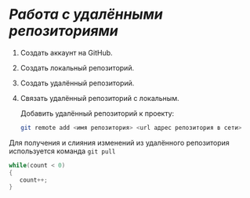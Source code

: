 # ***Работа с удалёнными репозиториями***
1. Создать аккаунт на GitHub.
2. Создать локальный репозиторий.
3. Создать удалённый репозиторий.
4. Связать удалённый репозиторий с локальным.

   Добавить удалённый репозиторий к проекту:
   ```Bash
   git remote add <имя репозитория> <url адрес репозитория в сети>
   ```
Для получения и слияния изменений из удалённого репозитория используется команда `git pull`
```C#
while(count < 0)
{
   count++;
}
```
